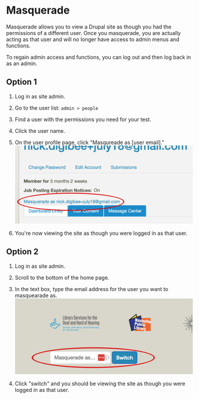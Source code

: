 # Masquerade

Masquerade allows you to view a Drupal site as though you had the permissions of a different user. Once you masquerade, you are actually acting as that user and will no longer have access to admin menus and functions. 

To regain admin access and functions, you can log out and then log back in as an admin.

## Option 1

1. Log in as site admin.

1. Go to the user list: `admin > people`

1. Find a user with the permissions you need for your test. 

1. Click the user name. 

1. On the user profile page, click "Masqureade as [user email]."  
![block image 1](../img/lsdhh-2.jpg)

1. You're now viewing the site as though you were logged in as that user. 

## Option 2

1. Log in as site admin.

1. Scroll to the bottom of the home page. 

1. In the text box, type the email address for the user you want to masquearade as. 
![block image 1](../img/lsdhh-3.jpg)

1. Click "switch" and you should be viewing the site as though you were logged in as that user. 